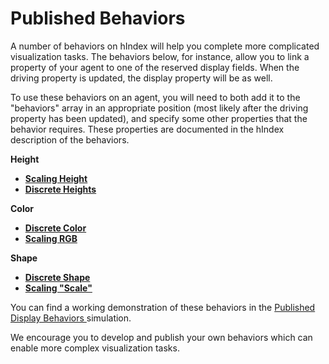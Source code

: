 # Published Behaviors

A number of behaviors on hIndex will help you complete more complicated visualization tasks. The behaviors below, for instance, allow you to link a property of your agent to one of the reserved display fields. When the driving property is updated, the display property will be as well.

To use these behaviors on an agent, you will need to both add it to the "behaviors" array in an appropriate position \(most likely after the driving property has been updated\), and specify some other properties that the behavior requires. These properties are documented in the hIndex description of the behaviors.

**Height**

* [**Scaling Height**](https://hash.ai/@hash/display-height-scale)
* [**Discrete Heights**](https://hash.ai/@hash/display-height-discrete)

**Color**

* [**Discrete Color**](https://hash.ai/@hash/display-color-discrete)
* [**Scaling RGB**](https://hash.ai/@hash/display-rgb-scale)

**Shape**

* [**Discrete Shape**](https://hash.ai/@hash/display-shape-discrete)
* [**Scaling "Scale"**](https://hash.ai/@hash/display-scale-scaling)

You can find a working demonstration of these behaviors in the [Published Display Behaviors ](https://hash.ai/@hash/published-display-behaviors)simulation.

We encourage you to develop and publish your own behaviors which can enable more complex visualization tasks.

